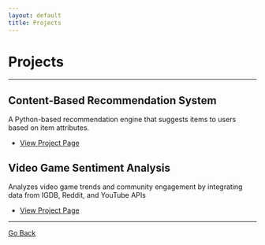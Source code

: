 ```yaml
---
layout: default
title: Projects
---
```


# Projects
---

## Content-Based Recommendation System
A Python-based recommendation engine that suggests items to users based on item attributes.
- [View Project Page](content-based-recommendation.html)

## Video Game Sentiment Analysis
Analyzes video game trends and community engagement by integrating data from IGDB, Reddit, and YouTube APIs
- [View Project Page](video-game-sentiment-analysis.html)

--- 
[Go Back](index.md)
  
